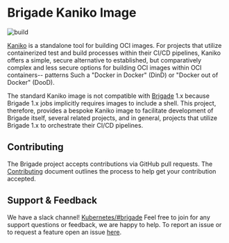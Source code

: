 # Brigade Kaniko Image

![build](https://badgr.brigade2.io/v1/github/checks/brigadecore/kaniko/badge.svg?appID=99005)

[Kaniko](https://github.com/GoogleContainerTools/kaniko) is a standalone tool
for building OCI images. For projects that utilize containerized test and build
processes within their CI/CD pipelines, Kaniko offers a simple, secure
alternative to established, but comparatively complex and less secure options
for building OCI images within OCI containers-- patterns Such a "Docker in
Docker" (DinD) or "Docker out of Docker" (DooD).

The standard Kaniko image is not compatible with
[Brigade](https://github.com/brigadecore/brigade) 1.x because Brigade 1.x jobs
implicitly requires images to include a shell. This project, therefore, provides
a bespoke Kaniko image to facilitate development of Brigade itself, several
related projects, and in general, projects that utilize Brigade 1.x to
orchestrate their CI/CD pipelines.

## Contributing

The Brigade project accepts contributions via GitHub pull requests. The
[Contributing](CONTRIBUTING.md) document outlines the process to help get your
contribution accepted.

## Support & Feedback

We have a slack channel!
[Kubernetes/#brigade](https://kubernetes.slack.com/messages/C87MF1RFD) Feel free
to join for any support questions or feedback, we are happy to help. To report
an issue or to request a feature open an issue
[here](https://github.com/brigadecore/kaniko/issues).
